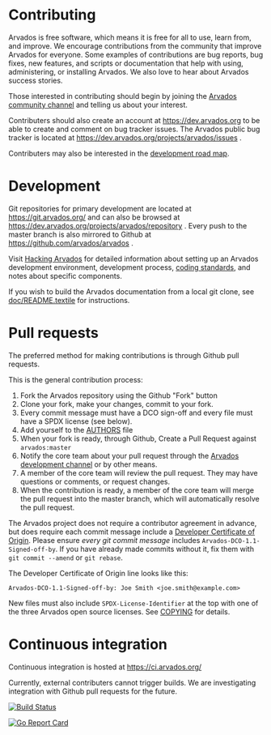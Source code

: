 [comment]: # (Copyright © The Arvados Authors. All rights reserved.)
[comment]: # ()
[comment]: # (SPDX-License-Identifier: CC-BY-SA-3.0)

# Contributing

Arvados is free software, which means it is free for all to use, learn
from, and improve.  We encourage contributions from the community that
improve Arvados for everyone.  Some examples of contributions are bug
reports, bug fixes, new features, and scripts or documentation that help
with using, administering, or installing Arvados.  We also love to
hear about Arvados success stories.

Those interested in contributing should begin by joining the [Arvados community
channel](https://gitter.im/arvados/community) and telling us about your interest.

Contributers should also create an account at https://dev.arvados.org
to be able to create and comment on bug tracker issues.  The
Arvados public bug tracker is located at
https://dev.arvados.org/projects/arvados/issues .

Contributers may also be interested in the [development road map](https://dev.arvados.org/issues/gantt?utf8=%E2%9C%93&set_filter=1&gantt=1&f%5B%5D=project_id&op%5Bproject_id%5D=%3D&v%5Bproject_id%5D%5B%5D=49&f%5B%5D=&zoom=1).

# Development

Git repositories for primary development are located at
https://git.arvados.org/ and can also be browsed at
https://dev.arvados.org/projects/arvados/repository .  Every push to
the master branch is also mirrored to Github at
https://github.com/arvados/arvados .

Visit [Hacking Arvados](https://dev.arvados.org/projects/arvados/wiki/Hacking) for
detailed information about setting up an Arvados development
environment, development process, [coding standards](https://dev.arvados.org/projects/arvados/wiki/Coding_Standards), and notes about specific components.

If you wish to build the Arvados documentation from a local git clone, see
[doc/README.textile](doc/README.textile) for instructions.

# Pull requests

The preferred method for making contributions is through Github pull requests.

This is the general contribution process:

1. Fork the Arvados repository using the Github "Fork" button
2. Clone your fork, make your changes, commit to your fork.
3. Every commit message must have a DCO sign-off and every file must have a SPDX license (see below).
4. Add yourself to the [AUTHORS](AUTHORS) file
5. When your fork is ready, through Github, Create a Pull Request against `arvados:master`
6. Notify the core team about your pull request through the [Arvados development
channel](https://gitter.im/arvados/development) or by other means.
7. A member of the core team will review the pull request.  They may have questions or comments, or request changes.
8. When the contribution is ready, a member of the core team will
merge the pull request into the master branch, which will
automatically resolve the pull request.

The Arvados project does not require a contributor agreement in advance, but does require each commit message include a [Developer Certificate of Origin](https://dev.arvados.org/projects/arvados/wiki/Developer_Certificate_Of_Origin).  Please ensure *every git commit message* includes `Arvados-DCO-1.1-Signed-off-by`. If you have already made commits without it, fix them with `git commit --amend` or `git rebase`.

The Developer Certificate of Origin line looks like this:

```
Arvados-DCO-1.1-Signed-off-by: Joe Smith <joe.smith@example.com>
```

New files must also include `SPDX-License-Identifier` at the top with one of the three Arvados open source licenses.  See [COPYING](COPYING) for details.

# Continuous integration

Continuous integration is hosted at https://ci.arvados.org/

Currently, external contributers cannot trigger builds.  We are investigating integration with Github pull requests for the future.

[![Build Status](https://ci.arvados.org/buildStatus/icon?job=run-tests)](https://ci.arvados.org/job/run-tests/)

[![Go Report Card](https://goreportcard.com/badge/github.com/arvados/arvados)](https://goreportcard.com/report/github.com/arvados/arvados)
